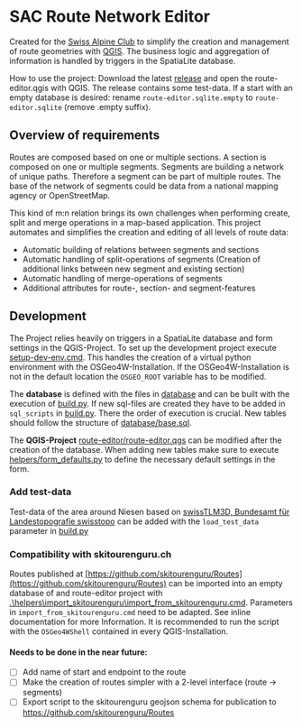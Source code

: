 # SAC Route Network Editor

Created for the [Swiss Alpine Club](https://www.sac-cas.ch) to simplify the creation and management of route geometries with [QGIS](https://qgis.org/). The business logic and aggregation of information is handled by triggers in the SpatiaLite database.

How to use the project: Download the latest [release](https://github.com/andreglauser/sac-route-network-editor/releases) and open the route-editor.qgis with QGIS. The release contains some test-data. If a start with an empty database is desired: rename `route-editor.sqlite.empty` to `route-editor.sqlite` (remove .empty suffix).

## Overview of requirements

Routes are composed based on one or multiple sections. A section is composed on one or multiple segments. Segments are building a network of unique paths. Therefore a segment can be part of multiple routes. The base of the network of segments could be data from a national mapping agency or OpenStreetMap.

This kind of m:n relation brings its own challenges when performing create, split and merge operations in a map-based application. This project automates and simplifies the creation and editing of all levels of route data:

- Automatic building of relations between segments and sections
- Automatic handling of split-operations of segments (Creation of additional links between new segment and existing section)
- Automatic handling of merge-operations of segments
- Additional attributes for route-, section- and segment-features

## Development

The Project relies heavily on triggers in a SpatiaLite database and form settings in the QGIS-Project. To set up the development project execute [setup-dev-env.cmd](setup-dev-env.cmd). This handles the creation of a virtual python environment with the OSGeo4W-Installation. If the OSGeo4W-Installation is not in the default location the `OSGEO_ROOT` variable has to be modified.

The **database** is defined with the files in [database](database) and can be built with the execution of [build.py](build.py). If new sql-files are created they have to be added in `sql_scripts` in [build.py](build.py). There the order of execution is crucial. New tables should follow the structure of [database/base.sql](database/base.sql).

The **QGIS-Project** [route-editor/route-editor.qgs](route-editor/route-editor.qgs) can be modified after the creation of the database. When adding new tables make sure to execute [helpers/form_defaults.py](helpers/form_defaults.py) to define the necessary default settings in the form.

### Add test-data

Test-data of the area around Niesen based on [swissTLM3D, Bundesamt für Landestopografie swisstopo](https://www.swisstopo.admin.ch/de/landschaftsmodell-swisstlm3d) can be added with the `load_test_data` parameter in [build.py](build.py)

### Compatibility with skitourenguru.ch

Routes published at [https://github.com/skitourenguru/Routes](https://github.com/skitourenguru/Routes) can be imported into an empty database of and route-editor project with [.\helpers\import_skitourenguru\import_from_skitourenguru.cmd](helpers\import_skitourenguru\import_from_skitourenguru.cmd). Parameters in `import_from_skitourenguru.cmd` need to be adapted. See inline documentation for more Information. It is recommended to run the script with the `OSGeo4WShell` contained in every QGIS-Installation.

#### Needs to be done in the near future:

- [ ] Add name of start and endpoint to the route
- [ ] Make the creation of routes simpler with a 2-level interface (route -> segments)
- [ ] Export script to the skitourenguru geojson schema for publication to https://github.com/skitourenguru/Routes
